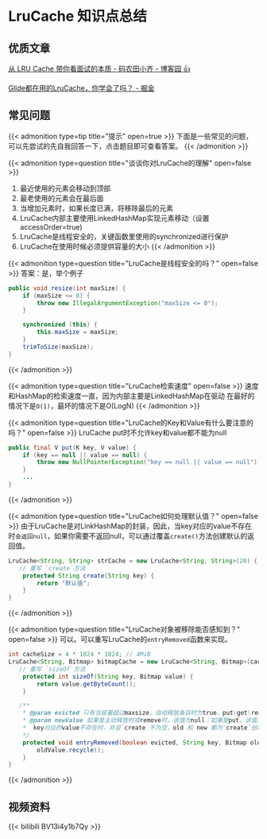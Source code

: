 # LruCache 知识点总结


## 优质文章

[从 LRU Cache 带你看面试的本质 - 码农田小齐 - 博客园 👍](https://www.cnblogs.com/nycsde/p/13722270.html)

[Glide都在用的LruCache，你学会了吗？ - 掘金](https://juejin.cn/post/6844904073221799944)

## 常见问题

{{< admonition type=tip title="提示" open=true >}}
下面是一些常见的问题，可以先尝试的先自我回答一下，点击题目即可查看答案。
{{< /admonition >}}



{{< admonition type=question title="谈谈你对LruCache的理解" open=false >}}
1. 最近使用的元素会移动到顶部
2. 最老使用的元素会在最后面
3. 当增加元素时，如果长度已满，将移除最后的元素
4. LruCache内部主要使用LinkedHashMap实现元素移动（设置accessOrder=true)
5. LruCache是线程安全的，关键函数里使用的synchronized进行保护
6. LruCache在使用时候必须提供容量的大小
{{< /admonition >}}





{{< admonition type=question title="LruCache是线程安全的吗？" open=false >}}
答案：是，举个例子
```java
public void resize(int maxSize) {
    if (maxSize <= 0) {
        throw new IllegalArgumentException("maxSize <= 0");
    }

    synchronized (this) {
        this.maxSize = maxSize;
    }
    trimToSize(maxSize);
}
```
{{< /admonition >}}





{{< admonition type=question title="LruCache检索速度" open=false >}}
速度和HashMap的检索速度一直，因为内部主要是LinkedHashMap在驱动
在最好的情况下是`O(1)`，最坏的情况下是O(LogN)
{{< /admonition >}}






{{< admonition type=question title="LruCache的Key和Value有什么要注意的吗？" open=false >}}
LruCache put时不允许key和value都不能为null
```java
public final V put(K key, V value) {
    if (key == null || value == null) {
        throw new NullPointerException("key == null || value == null");
    }
    ...
}
```
{{< /admonition >}}







{{< admonition type=question title="LruCache如何处理默认值？" open=false >}}
由于LruCache是对LinkHashMap的封装，因此，当key对应的value不存在时`会返回null`，如果你需要不返回null，可以通过覆盖`create()`方法创建默认的返回值。
```java
LruCache<String, String> strCache = new LruCache<String, String>(20) {
   // 重写 `create`方法
    protected String create(String key) {
        return "默认值";
    }
}
```
{{< /admonition >}}






{{< admonition type=question title="LruCache对象被移除能否感知到？" open=false >}}
可以。可以重写LruCache的`entryRemoved`函数来实现。
```java
int cacheSize = 4 * 1024 * 1024; // 4MiB
LruCache<String, Bitmap> bitmapCache = new LruCache<String, Bitmap>(cacheSize) {
   // 重写 `sizeOf`方法
    protected int sizeOf(String key, Bitmap value) {
        return value.getByteCount();
    }

   /**
    * @param evicted 只有当容量超过maxsize，自动释放条目时为true，put\get\remove时为false
    * @param newValue 如果是主动释放时或remove时，该值为null；如果是put，该值为put的值；如果是get时，并且
    *  key对应的value不存在时，并且`create`不为空，old 和 new 都为`create`创建的默认值
    */
    protected void entryRemoved(boolean evicted, String key, Bitmap oldValue, Bitmap newValue){
        oldValue.recycle();
    }
}
```
{{< /admonition >}}




## 视频资料

{{< bilibili BV13i4y1b7Qy >}}


